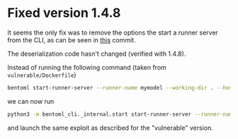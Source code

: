 # Fixed version 1.4.8

It seems the only fix was to remove the options the start a runner server from the CLI, as can be seen in [this](https://github.com/bentoml/BentoML/commit/42f937f90319cbc794274ca69d48df12f4aa1180) commit.

The deserialization code hasn't changed (verified with 1.4.8).

Instead of running the following command (taken from `vulnerable/Dockerfile`)

``` sh
bentoml start-runner-server --runner-name mymodel --working-dir . --host 0.0.0.0 --port 3000
```

we can now run

``` sh
python3 -m bentoml_cli._internal.start start-runner-server --runner-name mymodel --working-dir . --host 0.0.0.0 --port 3000
```

and launch the same exploit as described for the "vulnerable" version.
